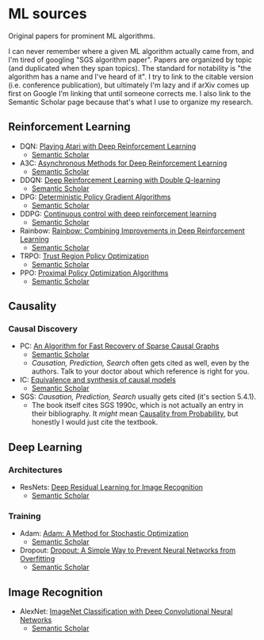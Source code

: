 # ML sources
Original papers for prominent ML algorithms.

I can never remember where a given ML algorithm actually came from, and I'm tired of googling "SGS algorithm paper". Papers are organized by topic (and duplicated when they span topics). The standard for notability is "the algorithm has a name and I've heard of it". I try to link to the citable version (i.e. conference publication), but ultimately I'm lazy and if arXiv comes up first on Google I'm linking that until someone corrects me. I also link to the Semantic Scholar page because that's what I use to organize my research.

## Reinforcement Learning
* DQN: [Playing Atari with Deep Reinforcement Learning](https://arxiv.org/abs/1312.5602)
    * [Semantic Scholar](https://www.semanticscholar.org/paper/Playing-Atari-with-Deep-Reinforcement-Learning-Mnih-Kavukcuoglu/2319a491378867c7049b3da055c5df60e1671158)
* A3C: [Asynchronous Methods for Deep Reinforcement Learning](http://proceedings.mlr.press/v48/mniha16.html)
    * [Semantic Scholar](https://www.semanticscholar.org/paper/Asynchronous-Methods-for-Deep-Reinforcement-Mnih-Badia/69e76e16740ed69f4dc55361a3d319ac2f1293dd)
* DDQN: [Deep Reinforcement Learning with Double Q-learning](https://dl.acm.org/doi/10.5555/3016100.3016191)
    * [Semantic Scholar](https://www.semanticscholar.org/paper/Deep-Reinforcement-Learning-with-Double-Q-Learning-Hasselt-Guez/3b9732bb07dc99bde5e1f9f75251c6ea5039373e)
* DPG: [Deterministic Policy Gradient Algorithms](http://proceedings.mlr.press/v32/silver14.html)
    * [Semantic Scholar](https://www.semanticscholar.org/paper/Deterministic-Policy-Gradient-Algorithms-Silver-Lever/687d0e59d5c35f022ce4638b3e3a6142068efc94)
* DDPG: [Continuous control with deep reinforcement learning](https://arxiv.org/abs/1509.02971)
    * [Semantic Scholar](https://www.semanticscholar.org/paper/Continuous-control-with-deep-reinforcement-learning-Lillicrap-Hunt/024006d4c2a89f7acacc6e4438d156525b60a98f)
* Rainbow: [Rainbow: Combining Improvements in Deep Reinforcement Learning](https://arxiv.org/abs/1710.02298)
    * [Semantic Scholar](https://www.semanticscholar.org/paper/Rainbow%3A-Combining-Improvements-in-Deep-Learning-Hessel-Modayil/0ab3f7ecbdc5a33565a234215604a6ca9d155a33)
* TRPO: [Trust Region Policy Optimization](http://proceedings.mlr.press/v37/schulman15.html)
    * [Semantic Scholar](https://www.semanticscholar.org/paper/Trust-Region-Policy-Optimization-Schulman-Levine/66cdc28dc084af6507e979767755e99fe0b46b39)
* PPO: [Proximal Policy Optimization Algorithms](https://arxiv.org/abs/1707.06347)
    * [Semantic Scholar](https://www.semanticscholar.org/paper/Proximal-Policy-Optimization-Algorithms-Schulman-Wolski/dce6f9d4017b1785979e7520fd0834ef8cf02f4b)

## Causality

### Causal Discovery
* PC: [An Algorithm for Fast Recovery of Sparse Causal Graphs ](https://journals.sagepub.com/doi/10.1177/089443939100900106)
    * [Semantic Scholar](https://www.semanticscholar.org/paper/An-Algorithm-for-Fast-Recovery-of-Sparse-Causal-Spirtes-Glymour/ade157c4ddb211819914c17e4efde6d33489e3b5)
    * *Causation, Prediction, Search* often gets cited as well, even by the authors. Talk to your doctor about which reference is right for you.
* IC: [Equivalence and synthesis of causal models](https://dl.acm.org/doi/10.5555/647233.719736)
    * [Semantic Scholar](https://www.semanticscholar.org/paper/Equivalence-and-synthesis-of-causal-models-Verma-Pearl/17d451204a460a4739c7b1627a128a125f4af120)
* SGS: *Causation, Prediction, Search* usually gets cited (it's section 5.4.1).
    * The book itself cites SGS 1990c, which is not actually an entry in their bibliography. It *might* mean [Causality from Probability](https://www.semanticscholar.org/paper/Causality-From-Probability-Spirtes-Glymour/c85e4607650d78eabbd0715a443b2cd37a1f35fb), but honestly I would just cite the textbook.

## Deep Learning

### Architectures
* ResNets: [Deep Residual Learning for Image Recognition](https://ieeexplore.ieee.org/document/7780459)
    * [Semantic Scholar](https://www.semanticscholar.org/paper/Deep-Residual-Learning-for-Image-Recognition-He-Zhang/2c03df8b48bf3fa39054345bafabfeff15bfd11d)

### Training
* Adam: [Adam: A Method for Stochastic Optimization](https://arxiv.org/abs/1412.6980)
    * [Semantic Scholar](https://www.semanticscholar.org/paper/Adam%3A-A-Method-for-Stochastic-Optimization-Kingma-Ba/a6cb366736791bcccc5c8639de5a8f9636bf87e8)
* Dropout: [Dropout: A Simple Way to Prevent Neural Networks from Overfitting](https://jmlr.org/papers/v15/srivastava14a.html)
    * [Semantic Scholar](https://www.semanticscholar.org/paper/Dropout%3A-a-simple-way-to-prevent-neural-networks-Srivastava-Hinton/34f25a8704614163c4095b3ee2fc969b60de4698)

## Image Recognition
* AlexNet: [ImageNet Classification with Deep Convolutional Neural Networks](https://papers.nips.cc/paper/2012/hash/c399862d3b9d6b76c8436e924a68c45b-Abstract.html)
    * [Semantic Scholar](https://www.semanticscholar.org/paper/ImageNet-classification-with-deep-convolutional-Krizhevsky-Sutskever/abd1c342495432171beb7ca8fd9551ef13cbd0ff)


